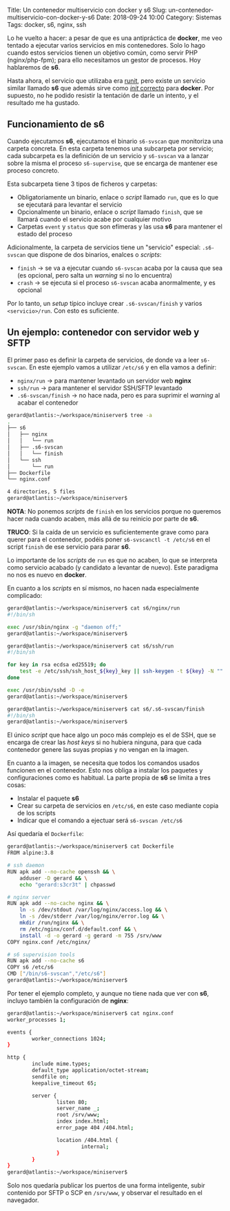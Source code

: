 Title: Un contenedor multiservicio con docker y s6
Slug: un-contenedor-multiservicio-con-docker-y-s6
Date: 2018-09-24 10:00
Category: Sistemas
Tags: docker, s6, nginx, ssh



Lo he vuelto a hacer: a pesar de que es una antipráctica de **docker**, me veo tentado a ejecutar varios servicios en mis contenedores. Solo lo hago cuando estos servicios tienen un objetivo común, como servir PHP (nginx/php-fpm); para ello necesitamos un gestor de procesos. Hoy hablaremos de **s6**.

Hasta ahora, el servicio que utilizaba era [runit]({filename}/articles/multiples-servicios-en-un-mismo-contenedor-docker.md), pero existe un servicio similar llamado **s6** que además sirve como [*init* correcto]({filename}/articles/un-proceso-inicial-para-docker-tini-y-dumb-init.md) para **docker**. Por supuesto, no he podido resistir la tentación de darle un intento, y el resultado me ha gustado.

## Funcionamiento de s6

Cuando ejecutamos **s6**, ejecutamos el binario `s6-svscan` que monitoriza una carpeta concreta. En esta carpeta tenemos una subcarpeta por servicio; cada subcarpeta es la definición de un servicio y `s6-svscan` va a lanzar sobre la misma el proceso `s6-supervise`, que se encarga de mantener ese proceso concreto.

Esta subcarpeta tiene 3 tipos de ficheros y carpetas:

* Obligatoriamente un binario, enlace o *script* llamado `run`, que es lo que se ejecutará para levantar el servicio
* Opcionalmente un binario, enlace o *script* llamado `finish`, que se llamará cuando el servicio acabe por cualquier motivo
* Carpetas `event` y `status` que son efímeras y las usa **s6** para mantener el estado del proceso

Adicionalmente, la carpeta de servicios tiene un "servicio" especial: `.s6-svscan` que dispone de dos binarios, enalces o *scripts*:

* `finish` &rarr; se va a ejecutar cuando `s6-svscan` acaba por la causa que sea (es opcional, pero salta un *warning* si no lo encuentra)
* `crash` &rarr; se ejecuta si el proceso `s6-svscan` acaba anormalmente, y es opcional

Por lo tanto, un *setup* típico incluye crear `.s6-svscan/finish` y varios `<servicio>/run`. Con esto es suficiente.

## Un ejemplo: contenedor con servidor web y SFTP

El primer paso es definir la carpeta de servicios, de donde va a leer `s6-svscan`. En este ejemplo vamos a utilizar `/etc/s6` y en ella vamos a definir:

* `nginx/run` &rarr; para mantener levantado un servidor web **nginx**
* `ssh/run` &rarr; para mantener el servidor SSH/SFTP levantado
* `.s6-svscan/finish` &rarr; no hace nada, pero es para suprimir el *warning* al acabar el contenedor

```bash
gerard@atlantis:~/workspace/miniserver$ tree -a
.
├── s6
│   ├── nginx
│   │   └── run
│   ├── .s6-svscan
│   │   └── finish
│   └── ssh
│       └── run
├── Dockerfile
└── nginx.conf

4 directories, 5 files
gerard@atlantis:~/workspace/miniserver$
```

**NOTA**: No ponemos *scripts* de `finish` en los servicios porque no queremos hacer nada cuando acaben, más allá de su reinicio por parte de **s6**.

**TRUCO**: Si la caída de un servicio es suficientemente grave como para querer para el contenedor, podéis poner `s6-svscanctl -t /etc/s6` en el script `finish` de ese servicio para parar **s6**.

Lo importante de los *scripts* de `run` es que no acaben, lo que se interpreta como servicio acabado (y candidato a levantar de nuevo). Este paradigma no nos es nuevo en **docker**.

En cuanto a los *scripts* en sí mismos, no hacen nada especialmente complicado:

```bash
gerard@atlantis:~/workspace/miniserver$ cat s6/nginx/run
#!/bin/sh

exec /usr/sbin/nginx -g "daemon off;"
gerard@atlantis:~/workspace/miniserver$
```

```bash
gerard@atlantis:~/workspace/miniserver$ cat s6/ssh/run
#!/bin/sh

for key in rsa ecdsa ed25519; do
    test -e /etc/ssh/ssh_host_${key}_key || ssh-keygen -t ${key} -N "" -f /etc/ssh/ssh_host_${key}_key -q
done

exec /usr/sbin/sshd -D -e
gerard@atlantis:~/workspace/miniserver$
```

```bash
gerard@atlantis:~/workspace/miniserver$ cat s6/.s6-svscan/finish
#!/bin/sh
gerard@atlantis:~/workspace/miniserver$
```

El único *script* que hace algo un poco más complejo es el de SSH, que se encarga de crear las *host keys* si no hubiera ninguna, para que cada contenedor genere las suyas propias y no vengan en la imagen.

En cuanto a la imagen, se necesita que todos los comandos usados funcionen en el contenedor. Esto nos obliga a instalar los paquetes y configuraciones como es habitual. La parte propia de **s6** se limita a tres cosas:

* Instalar el paquete **s6**
* Crear su carpeta de servicios en `/etc/s6`, en este caso mediante copia de los scripts
* Indicar que el comando a ejectuar será `s6-svscan /etc/s6`

Así quedaría el `Dockerfile`:

```bash
gerard@atlantis:~/workspace/miniserver$ cat Dockerfile
FROM alpine:3.8

# ssh daemon
RUN apk add --no-cache openssh && \
    adduser -D gerard && \
    echo "gerard:s3cr3t" | chpasswd

# nginx server
RUN apk add --no-cache nginx && \
    ln -s /dev/stdout /var/log/nginx/access.log && \
    ln -s /dev/stderr /var/log/nginx/error.log && \
    mkdir /run/nginx && \
    rm /etc/nginx/conf.d/default.conf && \
    install -d -o gerard -g gerard -m 755 /srv/www
COPY nginx.conf /etc/nginx/

# s6 supervision tools
RUN apk add --no-cache s6
COPY s6 /etc/s6
CMD ["/bin/s6-svscan","/etc/s6"]
gerard@atlantis:~/workspace/miniserver$
```

Por tener el ejemplo completo, y aunque no tiene nada que ver con **s6**, incluyo también la configuración de **nginx**:

```bash
gerard@atlantis:~/workspace/miniserver$ cat nginx.conf
worker_processes 1;

events {
        worker_connections 1024;
}

http {
        include mime.types;
        default_type application/octet-stream;
        sendfile on;
        keepalive_timeout 65;

        server {
                listen 80;
                server_name _;
                root /srv/www;
                index index.html;
                error_page 404 /404.html;

                location /404.html {
                        internal;
                }
        }
}
gerard@atlantis:~/workspace/miniserver$
```

Solo nos quedaría publicar los puertos de una forma inteligente, subir contenido por SFTP o SCP en `/srv/www`, y observar el resultado en el navegador.
